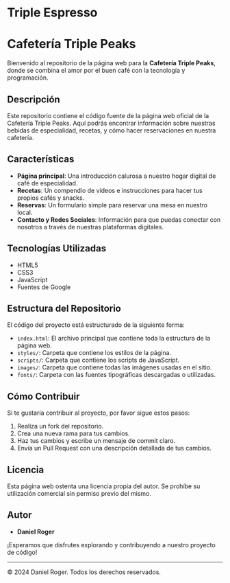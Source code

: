 # Triple Espresso

# Cafetería Triple Peaks

Bienvenido al repositorio de la página web para la **Cafetería Triple Peaks**, donde se combina el amor por el buen café con la tecnología y programación.

## Descripción

Este repositorio contiene el código fuente de la página web oficial de la Cafetería Triple Peaks. Aquí podrás encontrar información sobre nuestras bebidas de especialidad, recetas, y cómo hacer reservaciones en nuestra cafetería.

## Características

- **Página principal**: Una introducción calurosa a nuestro hogar digital de café de especialidad.
- **Recetas**: Un compendio de vídeos e instrucciones para hacer tus propios cafés y snacks.
- **Reservas**: Un formulario simple para reservar una mesa en nuestro local.
- **Contacto y Redes Sociales**: Información para que puedas conectar con nosotros a través de nuestras plataformas digitales.

## Tecnologías Utilizadas

- HTML5
- CSS3
- JavaScript
- Fuentes de Google

## Estructura del Repositorio

El código del proyecto está estructurado de la siguiente forma:

- `index.html`: El archivo principal que contiene toda la estructura de la página web.
- `styles/`: Carpeta que contiene los estilos de la página.
- `scripts/`: Carpeta que contiene los scripts de JavaScript.
- `images/`: Carpeta que contiene todas las imágenes usadas en el sitio.
- `fonts/`: Carpeta con las fuentes tipográficas descargadas o utilizadas.

## Cómo Contribuir

Si te gustaría contribuir al proyecto, por favor sigue estos pasos:

1. Realiza un fork del repositorio.
2. Crea una nueva rama para tus cambios.
3. Haz tus cambios y escribe un mensaje de commit claro.
4. Envía un Pull Request con una descripción detallada de tus cambios.

## Licencia

Esta página web ostenta una licencia propia del autor. Se prohíbe su utilización comercial sin permiso previo del mismo.

## Autor

- **Daniel Roger**

¡Esperamos que disfrutes explorando y contribuyendo a nuestro proyecto de código!

---

© 2024 Daniel Roger. Todos los derechos reservados.
